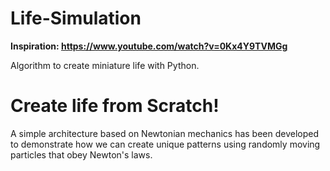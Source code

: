 # Life-Simulation
**Inspiration: https://www.youtube.com/watch?v=0Kx4Y9TVMGg**

Algorithm to create miniature life with Python.

# Create life from Scratch!

A simple architecture based on Newtonian mechanics has been developed to
demonstrate how we can create unique patterns using randomly moving particles
that obey Newton's laws. 
